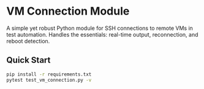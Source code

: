 # VM Connection Module

A simple yet robust Python module for SSH connections to remote VMs in test automation. Handles the essentials: real-time output, reconnection, and reboot detection.

## Quick Start

```bash
pip install -r requirements.txt
pytest test_vm_connection.py -v
```

